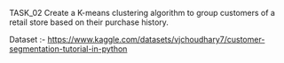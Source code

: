 TASK_02
Create a K-means clustering algorithm to group customers of a retail store based on their purchase history. 

Dataset :- https://www.kaggle.com/datasets/vjchoudhary7/customer-segmentation-tutorial-in-python
